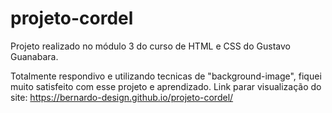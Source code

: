 # projeto-cordel
 Projeto realizado no módulo 3 do curso de HTML e CSS do Gustavo Guanabara.
 
Totalmente respondivo e utilizando tecnicas de "background-image", fiquei muito satisfeito com esse projeto e aprendizado.
Link parar visualização do site: https://bernardo-design.github.io/projeto-cordel/
